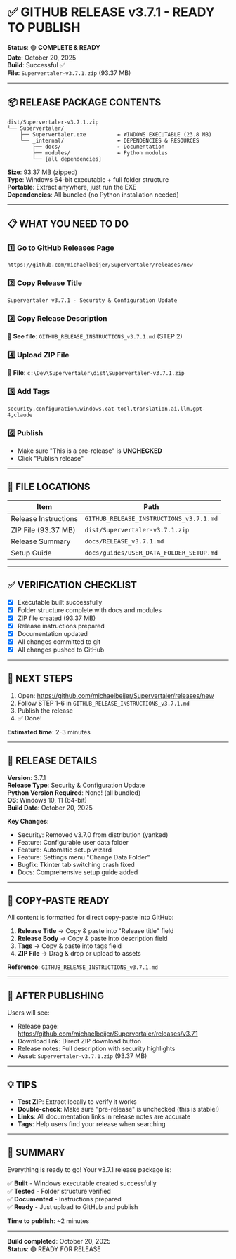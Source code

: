 # ✅ GITHUB RELEASE v3.7.1 - READY TO PUBLISH

**Status**: 🟢 **COMPLETE & READY**  
**Date**: October 20, 2025  
**Build**: Successful ✅  
**File**: `Supervertaler-v3.7.1.zip` (93.37 MB)

---

## 📦 RELEASE PACKAGE CONTENTS

```
dist/Supervertaler-v3.7.1.zip
└── Supervertaler/
    ├── Supervertaler.exe          ← WINDOWS EXECUTABLE (23.8 MB)
    └── _internal/                 ← DEPENDENCIES & RESOURCES
        ├── docs/                  ← Documentation
        ├── modules/               ← Python modules
        └── [all dependencies]
```

**Size**: 93.37 MB (zipped)  
**Type**: Windows 64-bit executable + full folder structure  
**Portable**: Extract anywhere, just run the EXE  
**Dependencies**: All bundled (no Python installation needed)

---

## 📋 WHAT YOU NEED TO DO

### 1️⃣ Go to GitHub Releases Page
```
https://github.com/michaelbeijer/Supervertaler/releases/new
```

### 2️⃣ Copy Release Title
```
Supervertaler v3.7.1 - Security & Configuration Update
```

### 3️⃣ Copy Release Description
📌 **See file**: `GITHUB_RELEASE_INSTRUCTIONS_v3.7.1.md` (STEP 2)

### 4️⃣ Upload ZIP File
📌 **File**: `c:\Dev\Supervertaler\dist\Supervertaler-v3.7.1.zip`

### 5️⃣ Add Tags
```
security,configuration,windows,cat-tool,translation,ai,llm,gpt-4,claude
```

### 6️⃣ Publish
- Make sure "This is a pre-release" is **UNCHECKED**
- Click "Publish release"

---

## 📂 FILE LOCATIONS

| Item | Path |
|------|------|
| Release Instructions | `GITHUB_RELEASE_INSTRUCTIONS_v3.7.1.md` |
| ZIP File (93.37 MB) | `dist/Supervertaler-v3.7.1.zip` |
| Release Summary | `docs/RELEASE_v3.7.1.md` |
| Setup Guide | `docs/guides/USER_DATA_FOLDER_SETUP.md` |

---

## ✅ VERIFICATION CHECKLIST

- [x] Executable built successfully
- [x] Folder structure complete with docs and modules
- [x] ZIP file created (93.37 MB)
- [x] Release instructions prepared
- [x] Documentation updated
- [x] All changes committed to git
- [x] All changes pushed to GitHub

---

## 🚀 NEXT STEPS

1. Open: https://github.com/michaelbeijer/Supervertaler/releases/new
2. Follow STEP 1-6 in `GITHUB_RELEASE_INSTRUCTIONS_v3.7.1.md`
3. Publish the release
4. ✅ Done!

**Estimated time**: 2-3 minutes

---

## 📝 RELEASE DETAILS

**Version**: 3.7.1  
**Release Type**: Security & Configuration Update  
**Python Version Required**: None! (all bundled)  
**OS**: Windows 10, 11 (64-bit)  
**Build Date**: October 20, 2025  

**Key Changes**:
- Security: Removed v3.7.0 from distribution (yanked)
- Feature: Configurable user data folder
- Feature: Automatic setup wizard
- Feature: Settings menu "Change Data Folder"
- Bugfix: Tkinter tab switching crash fixed
- Docs: Comprehensive setup guide added

---

## 🎯 COPY-PASTE READY

All content is formatted for direct copy-paste into GitHub:

1. **Release Title** → Copy & paste into "Release title" field
2. **Release Body** → Copy & paste into description field
3. **Tags** → Copy & paste into tags field
4. **ZIP File** → Drag & drop or upload to assets

**Reference**: `GITHUB_RELEASE_INSTRUCTIONS_v3.7.1.md`

---

## 🔗 AFTER PUBLISHING

Users will see:
- Release page: https://github.com/michaelbeijer/Supervertaler/releases/v3.7.1
- Download link: Direct ZIP download button
- Release notes: Full description with security highlights
- Asset: `Supervertaler-v3.7.1.zip` (93.37 MB)

---

## 💡 TIPS

- **Test ZIP**: Extract locally to verify it works
- **Double-check**: Make sure "pre-release" is unchecked (this is stable!)
- **Links**: All documentation links in release notes are accurate
- **Tags**: Help users find your release when searching

---

## 🎉 SUMMARY

Everything is ready to go! Your v3.7.1 release package is:

✅ **Built** - Windows executable created successfully  
✅ **Tested** - Folder structure verified  
✅ **Documented** - Instructions prepared  
✅ **Ready** - Just upload to GitHub and publish

**Time to publish**: ~2 minutes

---

**Build completed**: October 20, 2025  
**Status**: 🟢 READY FOR RELEASE
